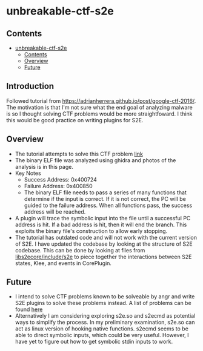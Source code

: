 # unbreakable-ctf-s2e<a name="ampopt"></a>

## Contents<a name="contents"></a>

<!-- mdformat-toc start --slug=github --maxlevel=6 --minlevel=1 -->

- [unbreakable-ctf-s2e](#ampopt)
  - [Contents](#contents)
  - [Overview](#overview)
  - [Future](#future)

<!-- mdformat-toc end -->

## Introduction<a name="introduction"></a>

Followed tutorial from https://adrianherrera.github.io/post/google-ctf-2016/. The motivation is that I'm not sure what the end goal of analyzing malware is so I thought solving CTF problems would be more straightfoward. I think this would be good practice on writing plugins for S2E.


## Overview<a name="overview"></a>

  - The tutorial attempts to solve this CTF problem [link](https://github.com/ctfs/write-ups-2016/tree/master/google-ctf-2016/reverse/unbreakable-enterprise-product-activation-150)
  - The binary ELF file was analyzed using ghidra and photos of the analysis is in this page.
  - Key Notes
    - Success Address: 0x400724
    - Failure Address: 0x400850
    - The binary ELF file needs to pass a series of many functions that determine if the input is correct. If it is not correct, the PC will be guided to the failure address. When all functions pass, the success address will be reached.
  - A plugin will trace the symbolic input into the file until a successful PC address is hit. If a bad address is hit, then it will end the branch. This exploits the binary file's construction to allow early stopping.
  - The tutorial has outdated code and will not work with the current version of S2E. I have updated the codebase by looking at the structure of S2E codebase. This can be done by looking at files from [libs2ecore/include/s2e](https://github.com/S2E/s2e/tree/master/libs2ecore/include/s2e) to piece together the interactions between S2E states, Klee, and events in CorePlugin. 

## Future<a name="future"></a>

 - I intend to solve CTF problems known to be solveable by angr and write S2E plugins to solve these problems instead. A list of problems can be found [here](https://docs.angr.io/examples)
 -  Alternatively I am considering exploring s2e.so and s2ecmd as potential ways to simplify the process. In my preliminary examination, s2e.so can act as linux version of hooking native functions. s2ecmd seems to be able to direct symbolic inputs, which could be very useful. However, I have yet to figure out how to get symbolic stdin inputs to work.


